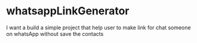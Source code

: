 # whatsappLinkGenerator
I want a build a simple project that help user to make link for chat someone on whatsApp without save the contacts
